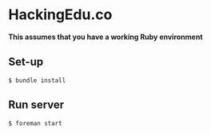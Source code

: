 # HackingEdu.co

**This assumes that you have a working Ruby environment**
## Set-up
`$ bundle install`

## Run server
`$ foreman start`
